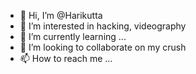 - 👋 Hi, I’m @Harikutta
- 👀 I’m interested in hacking, videography
- 🌱 I’m currently learning ...
- 💞️ I’m looking to collaborate on my crush
- 📫 How to reach me ...

<!---
Harikutta/Harikutta is a ✨ special ✨ repository because its `README.md` (this file) appears on your GitHub profile.
You can click the Preview link to take a look at your changes.
--->
